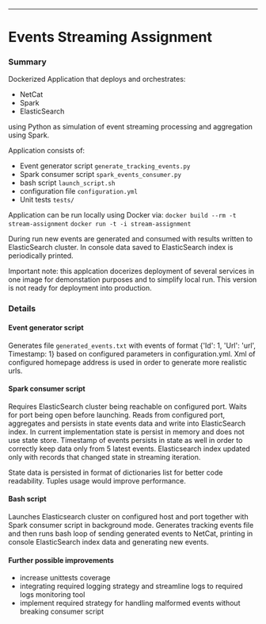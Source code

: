 ---

# Events Streaming Assignment

### Summary

Dockerized Application that deploys and orchestrates: 

- NetCat
- Spark
- ElasticSearch

using Python as simulation of event streaming processing and aggregation using Spark. 

Application consists of:

- Event generator script  `generate_tracking_events.py`
- Spark consumer script `spark_events_consumer.py`
- bash script `launch_script.sh`
- configuration file `configuration.yml`
- Unit tests `tests/`

Application can be run locally using Docker via: 
 `docker build --rm -t stream-assignment`
 `docker run -t -i stream-assignment`

During run new events are generated and consumed with results written to ElasticSearch cluster.
In console data saved to ElasticSearch index is periodically printed. 

Important note: this applcation docerizes deployment of several services in one image for demonstation
purposes and to simplify local run. This version is not ready for deployment into production.  

### Details

#### Event generator script
Generates file `generated_events.txt` with events of format {'Id': 1, 'Url': 'url', Timestamp: 1}
based on configured parameters in configuration.yml. Xml of configured homepage address is used in order
to generate more realistic urls. 

#### Spark consumer script
Requires ElasticSearch cluster being reachable on configured port. Waits for port being open before launching.
Reads from configured port, aggregates and persists in state events data and write into ElasticSearch index.
In current implementation state is persist in memory and does not use state store. Timestamp
of events persists in state as well in order to correctly keep data only from 5 latest events. 
Elasticsearch index updated only with records that changed state in streaming iteration. 

State data is persisted in format of dictionaries list for better code readability. Tuples usage would improve performance. 
#### Bash script 

Launches Elasticsearch cluster on configured host and port together with Spark consumer script in background mode.
Generates tracking events file and then runs bash loop of sending generated events to NetCat, printing
in console ElasticSearch index data and generating new events. 


#### Further possible improvements

- increase unittests coverage
- integrating required logging strategy and streamline logs to required logs monitoring tool
- implement required strategy for handling malformed events without breaking consumer script